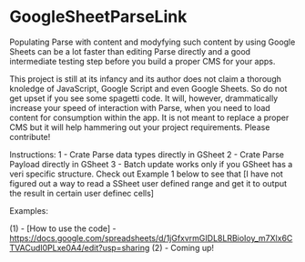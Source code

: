 # GoogleSheetParseLink
Populating Parse with content and modyfying such content by using Google Sheets can be a lot faster than editing Parse directly and a good intermediate testing step before you build a proper CMS for your apps.

This project is still at its infancy and its author does not claim a thorough knoledge of JavaScript, Google Script and even Google Sheets.  So do not get upset if you see some spagetti code.  It will, however, drammatically increase your speed of interaction with Parse, when you need to load content for consumption within the app.  It is not meant to replace a proper CMS but it will help hammering out your project requirements.  Please contribute!

Instructions:
1 - Crate Parse data types directly in GSheet
2 - Crate Parse Payload directly in GSheet
3 - Batch update works only if you GSheet has a veri specific structure.  Check out Example 1 below to see that [I have not figured out a way to read a SSheet user defined range and get it to output the result in certain user definec cells]

Examples:

(1) - [How to use the code] - https://docs.google.com/spreadsheets/d/1jGfxvrmGIDL8LRBioIoy_m7Xlx6CTVACudI0PLxe0A4/edit?usp=sharing
(2) - Coming up!
